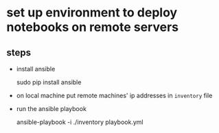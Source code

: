 # set up environment to deploy notebooks on remote servers

## steps
+ install ansible

    sudo pip install ansible

+ on local machine put remote machines' ip addresses in `inventory` file
+ run the ansible playbook

    ansible-playbook -i ./inventory playbook.yml

